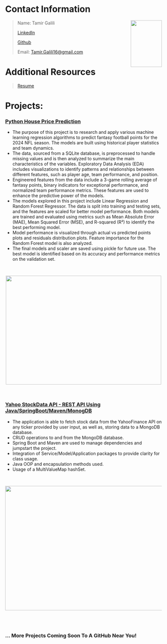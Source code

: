 
# Contact Information
<img align="right" width="100" height="150" src="https://github.com/tgalili/MyProfileImages/blob/main/Profile%20pic.jpeg?raw=true">

> Name: Tamir Galili
>
> [LinkedIn](https://www.linkedin.com/in/Tamir-Galili)
> 
> [Github](https://github.com/tgalili)
> 
> Email: Tamir.Galili16@gmail.com
>
# Additional Resources
> [Resume](https://github.com/tgalili/Portfolio/blob/main/Tamir%20Galili%20Resume%207_1_2024.pdf)


# Projects:

### [Python House Price Prediction](https://github.com/Sawmonabo/HousePricePrediction)
* The purpose of this project is to research and apply various machine learning regression algorithms to predict fantasy football points for the 2024 NFL season. The models are built using historical player statistics and team dynamics.
* The data, sourced from a SQLite database, is preprocessed to handle missing values and is then analyzed to summarize the main characteristics of the variables. Exploratory Data Analysis (EDA) includes visualizations to identify patterns and relationships between different features, such as player age, team performance, and position.
* Engineered features from the data include a 3-game rolling average of fantasy points, binary indicators for exceptional performance, and normalized team performance metrics. These features are used to enhance the predictive power of the models.
* The models explored in this project include Linear Regression and Random Forest Regressor. The data is split into training and testing sets, and the features are scaled for better model performance. Both models are trained and evaluated using metrics such as Mean Absolute Error (MAE), Mean Squared Error (MSE), and R-squared (R²) to identify the best performing model.
* Model performance is visualized through actual vs predicted points plots and residuals distribution plots. Feature importance for the Random Forest model is also analyzed.
* The final models and scaler are saved using pickle for future use. The best model is identified based on its accuracy and performance metrics on the validation set.

<br />

<p align="center">
  <img width="500" height="350" src="https://user-images.githubusercontent.com/77422313/162089911-9a4bd427-f625-41de-a376-6a99b23884af.png">
</p>

<br />

### [Yahoo StockData API - REST API Using Java/SpringBoot/Maven/MonogDB](https://github.com/Sawmonabo/StockData)
*  The application is able to fetch stock data from the YahooFinance API on any ticker provided by user input, as well as, storing data to a MongoDB database. 
*  CRUD operations to and from the MongoDB database.
*  Spring Boot and Maven are used to manage dependencies and jumpstart the project.
*  Integration of Service/Model/Application packages to provide clarity for class usage.
*  Java OOP and encapsulation methods used.
*  Usage of a MultiValueMap hashSet.

<!-- ![68747470733a2f2f696d672e796f75747562652e636f6d2f76692f4e524a43395552727a71732f6d617872657364656661756c742e6a7067](https://user-images.githubusercontent.com/77422313/165886362-1cba06c9-c029-4a54-b46a-970e33c45325.jpeg)
 -->
<br />

<p align="center">
  <img width="800" height="400" src="https://user-images.githubusercontent.com/77422313/165886362-1cba06c9-c029-4a54-b46a-970e33c45325.jpeg">
</p>


<br />

<br />

### ... More Projects Coming Soon To A GitHub Near You!
